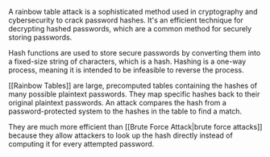A rainbow table attack is a sophisticated method used in cryptography and cybersecurity to crack password hashes. It's an efficient technique for decrypting hashed passwords, which are a common method for securely storing passwords.

Hash functions are used to store secure passwords by converting them into a fixed-size string of characters, which is a hash. Hashing is a one-way process, meaning it is intended to be infeasible to reverse the process. 

[[Rainbow Tables]] are large, precomputed tables containing the hashes of many possible plaintext passwords. They map specific hashes back to their original plaintext passwords. An attack compares the hash from a password-protected system to the hashes in the table to find a match.

They are much more efficient than [[Brute Force Attack|brute force attacks]] because they allow attackers to look up the hash directly instead of computing it for every attempted password.